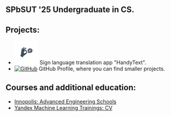 ## SPbSUT '25 Undergraduate in CS.<br>
## Projects:
- <a href="https://www.rustore.ru/catalog/app/com.dima_zhogin.HandyText"><img alt="HandyText" src="./Handy_text_icon.png" width="64"/></a> Sign language translation app "HandyText".
- <a href="https://github.com/UnkindGoose"><img alt="GitHub" src="https://avatars.githubusercontent.com/u/82682952?v=4" width="64"/></a> GitHub Profile, where you can find smaller projects.

## Courses and additional education:
- [Innopolis: Advanced Engineering Schools](./Innopolis_certificate.pdf)
- [Yandex Machine Learning Trainings: CV](./Yandex_certificate.pdf)
